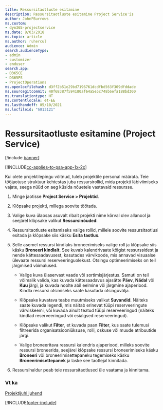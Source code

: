 ```yaml
---
title: Ressursitaotluste esitamine
description: Ressursitaotluste esitamine Project Service'is
author: JohnPBurrows
ms.custom:
- dyn365-projectservice
ms.date: 8/03/2018
ms.topic: article
ms.author: ruhercul
audience: Admin
search.audienceType:
- admin
- customizer
- enduser
search.app:
- D365CE
- D365PS
- ProjectOperations
ms.openlocfilehash: d3ff2b51e29bd7196761dcdfbd563f309dfddade
ms.sourcegitcommit: 40f68387f594180af64a5e5c748b6efa188bd300
ms.translationtype: HT
ms.contentlocale: et-EE
ms.lasthandoff: 05/10/2021
ms.locfileid: "6013121"
---
```

# <a name="submit-resource-requests-project-service"></a>Ressursitaotluste esitamine (Project Service)

[!include [banner](../includes/psa-now-project-operations.md)]

[!INCLUDE[cc-applies-to-psa-app-1x-2x](../includes/cc-applies-to-psa-app-1x-2x.md)]

Kui olete projektilepingu võitnud, tuleb projektile personal määrata. Teie tööjaotuse struktuur kehtestas juba ressursirollid, mida projekti läbiviimiseks vajate, seega nüüd on aeg küsida nõuetele vastavaid ressursse.  
  
1.  Minge jaotisse **Project Service > Projektid**.  
  
2.  Klõpsake projekti, millega soovite töötada.  
  
3.  Valige kuva ülaosas asuvalt ribalt projekti nime kõrval olev allanool ja seejärel klõpsake valikut **Ressursinõuded**.  
  
4.  Ressursitaotluste esitamiseks valige rollid, millele soovite ressursitaotlusi esitada ja klõpsake siis käsku **Esita taotlus**.  
  
5.  Selle asemel ressursi kindlaks broneerimiseks valige roll ja klõpsake siis käsku **Broneeri kindlalt**. See kuvab kalendrivaate kõigist ressurssidest ja nende kättesaadavusest, kasutades värvikoode, mis annavad visuaalse ülevaate ressursi reserveeringuolekust. Otsingu optimeerimiseks on teil järgmised võimalused.  
  
    -   Valige kuva ülaservast vaade või sortimisjärjestus. Samuti on teil võimalik valida, kas kuvada kättesaadavus ajasätte **Päev**, **Nädal** või **Kuu** järgi, ja kuvada noolte abil eelmine või järgmine ajaperiood. Kindla ressursi otsimiseks saate kasutada otsinguvälja.  
  
    -   Klõpsake kuvatava teabe muutmiseks valikut **Suvandid**. Näiteks saate kuvada legendi, mis näitab erinevat tüüpi reserveeringute värviskeemi, või kuvada ainult teatud tüüpi reserveeringud (näiteks kindlad reserveeringud või esialgsed reserveeringud).  
  
    -   Klõpsake valikut **Filter**, et kuvada paan **Filter**, kus saate tulemusi filtreerida organisatsiooniüksuse, rolli, oskuse või muude atribuutide järgi.  
  
    -   Valige broneeritava ressursi kalendris ajaperiood, milleks soovite ressursi broneerida, seejärel klõpsake ressursi broneerimiseks käsku **Broneeri** või broneerimisettepaneku tegemiseks käsku **Broneerimisettepanek** ja laske see taotlejal kinnitada.  
  
6.  Ressursihaldur peab teie ressursitaotlused üle vaatama ja kinnitama.  
  
### <a name="see-also"></a>Vt ka  
 [Projektijuhi juhend](../psa/project-manager-guide.md)


[!INCLUDE[footer-include](../includes/footer-banner.md)]